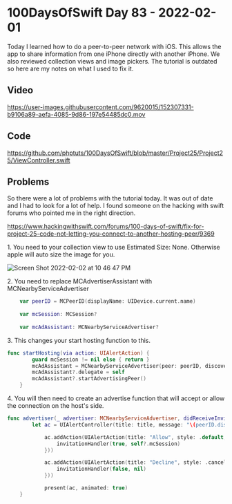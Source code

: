 # 100DaysOfSwift Day 83 - 2022-02-01

Today I learned how to do a peer-to-peer network with iOS. This allows the app to share information from one iPhone directly with another iPhone. We also reviewed collection views and image pickers.  The tutorial is outdated so here are my notes on what I used to fix it.

## Video

https://user-images.githubusercontent.com/9620015/152307331-b9106a89-aefa-4085-9d86-197e54485dc0.mov

## Code

https://github.com/phptuts/100DaysOfSwift/blob/master/Project25/Project25/ViewController.swift

## Problems

So there were a lot of problems with the tutorial today.  It was out of date and I had to look for a lot of help.  I found someone on the hacking with swift forums who pointed me in the right direction.

https://www.hackingwithswift.com/forums/100-days-of-swift/fix-for-project-25-code-not-letting-you-connect-to-another-hosting-peer/9369

1\.  You need to your collection view to use Estimated Size: None.  Otherwise apple will auto size the image for you.

![Screen Shot 2022-02-02 at 10 46 47 PM](https://user-images.githubusercontent.com/9620015/152306363-0f213269-e631-46b6-aaba-e2d208d13287.png)

2\.  You need to replace MCAdvertiserAssistant with MCNearbyServiceAdvertiser

```swift
    var peerID = MCPeerID(displayName: UIDevice.current.name)
    
    var mcSession: MCSession?
    
    var mcAdAssistant: MCNearbyServiceAdvertiser?

```

3\. This changes your start hosting function to this.

```swift
func startHosting(via action: UIAlertAction) {
        guard mcSession != nil else { return }
        mcAdAssistant = MCNearbyServiceAdvertiser(peer: peerID, discoveryInfo: nil, serviceType: "hws-project25")
        mcAdAssistant?.delegate = self
        mcAdAssistant?.startAdvertisingPeer()
    }
```

4\. You will then need to create an advertise function that will accept or allow the connection on the host's side.

```swift
func advertiser(_ advertiser: MCNearbyServiceAdvertiser, didReceiveInvitationFromPeer peerID: MCPeerID, withContext context: Data?, invitationHandler: @escaping (Bool, MCSession?) -> Void) {
        let ac = UIAlertController(title: title, message: "\(peerID.displayName) wants to connect", preferredStyle: .alert)

            ac.addAction(UIAlertAction(title: "Allow", style: .default, handler: { [weak self] _ in
                invitationHandler(true, self?.mcSession)
            }))

            ac.addAction(UIAlertAction(title: "Decline", style: .cancel, handler: { _ in
                invitationHandler(false, nil)
            }))

            present(ac, animated: true)
    }
```
